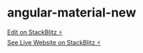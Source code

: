 # angular-material-new

[Edit on StackBlitz ⚡️](https://stackblitz.com/edit/angular-material-new)\
[See Live Website on StackBlitz ⚡️](https://angular-material-new.stackblitz.io/info)
